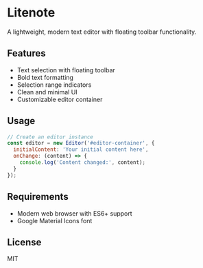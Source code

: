 # Litenote

A lightweight, modern text editor with floating toolbar functionality.

## Features

- Text selection with floating toolbar
- Bold text formatting
- Selection range indicators
- Clean and minimal UI
- Customizable editor container

## Usage

```javascript
// Create an editor instance
const editor = new Editor('#editor-container', {
  initialContent: 'Your initial content here',
  onChange: (content) => {
    console.log('Content changed:', content);
  }
});
```

## Requirements

- Modern web browser with ES6+ support
- Google Material Icons font

## License

MIT 